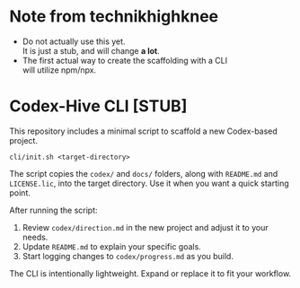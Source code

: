 # Note from technikhighknee
- Do not actually use this yet.  
  It is just a stub, and will change **a lot**.  
- The first actual way to create the scaffolding with a CLI  
  will utilize npm/npx.

# Codex-Hive CLI [STUB]


This repository includes a minimal script to scaffold a new Codex-based project.

```
cli/init.sh <target-directory>
```

The script copies the `codex/` and `docs/` folders, along with `README.md` and `LICENSE.lic`, into the target directory. Use it when you want a quick starting point.

After running the script:

1. Review `codex/direction.md` in the new project and adjust it to your needs.
2. Update `README.md` to explain your specific goals.
3. Start logging changes to `codex/progress.md` as you build.

The CLI is intentionally lightweight. Expand or replace it to fit your workflow.

